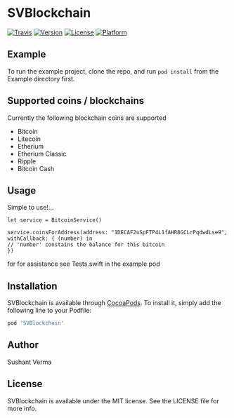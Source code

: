# SVBlockchain

[![Travis](https://img.shields.io/travis/sushant40/SVBlockchain.svg)](https://travis-ci.org/sushant40/SVBlockchain)
[![Version](https://img.shields.io/cocoapods/v/SVBlockchain.svg?style=flat)](http://cocoapods.org/pods/SVBlockchain)
[![License](https://img.shields.io/cocoapods/l/SVBlockchain.svg?style=flat)](http://cocoapods.org/pods/SVBlockchain)
[![Platform](https://img.shields.io/cocoapods/p/SVBlockchain.svg?style=flat)](http://cocoapods.org/pods/SVBlockchain)

## Example

To run the example project, clone the repo, and run `pod install` from the Example directory first.

## Supported coins / blockchains
Currently the following blockchain coins are supported

- Bitcoin
- Litecoin
- Etherium
- Etherium Classic
- Ripple
- Bitcoin Cash

## Usage

Simple to use!...

```
let service = BitcoinService()

service.coinsForAddress(address: "1DECAF2uSpFTP4L1fAHR8GCLrPqdwdLse9", withCallback: { (number) in
// 'number' constains the balance for this bitcoin
})
```

for for assistance see Tests.swift in the example pod

## Installation

SVBlockchain is available through [CocoaPods](http://cocoapods.org). To install
it, simply add the following line to your Podfile:

```ruby
pod 'SVBlockchain'
```

## Author

Sushant Verma

## License

SVBlockchain is available under the MIT license. See the LICENSE file for more info.
